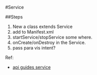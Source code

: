 #Service

##Steps
  1. New a class extends Service
  2. add to Manifest.xml
  3. startService/stopService some where.
  4. onCreate/onDestroy in the Service.
  5. pass para vis intent?


Ref:
* [api guides service](https://developer.android.com/guide/components/services.html)